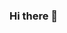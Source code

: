 ### Hi there 👋

<!--
**Sarada-Devi-Yerubandi/Sarada-Devi-Yerubandi** is a ✨ _special_ ✨ repository because its `README.md` (this file) appears on your GitHub profile.

Here are some ideas to get you started:
### 🌱 I’m currently learning Full Stack Web Development
### 👯 I’m looking to collaborate on Web Development
### 🤔 I’m looking for help with ...
### 💬 Ask me about anything which you think I might now :)
-->
